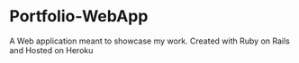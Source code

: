 # Portfolio-WebApp
A Web application meant to showcase my work. Created with Ruby on Rails and Hosted on Heroku
